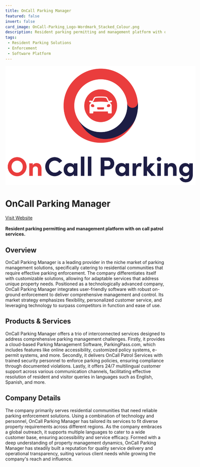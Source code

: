 ```yaml
---
title: OnCall Parking Manager
featured: false
invert: false
card_image: OnCall-Parking_Logo-Wordmark_Stacked_Colour.png
description: Resident parking permitting and management platform with on call patrol services.
tags: 
 - Resident Parking Solutions
 - Enforcement
 - Software Platform
---
```


<div align="center">
<a href="https://www.oncallparking.com/">
<img src="OnCall-Parking_Logo-Wordmark_Stacked_Colour.png" alt="Logo" style="min-width: 200px; max-width: 600px; height: auto;" >
</a>
</div>

# OnCall Parking Manager
<a href="https://www.oncallparking.com/">Visit Website</a>
<br>
<br>
**Resident parking permitting and management platform with on call patrol services.**

## Overview
OnCall Parking Manager is a leading provider in the niche market of parking management solutions, specifically catering to residential communities that require effective parking enforcement. The company differentiates itself with customizable solutions, allowing for adaptable services that address unique property needs. Positioned as a technologically advanced company, OnCall Parking Manager integrates user-friendly software with robust on-ground enforcement to deliver comprehensive management and control. Its market strategy emphasizes flexibility, personalized customer service, and leveraging technology to surpass competitors in function and ease of use.
## Products & Services 
OnCall Parking Manager offers a trio of interconnected services designed to address comprehensive parking management challenges. Firstly, it provides a cloud-based Parking Management Software, ParkingPass.com, which includes features like online accessibility, customized policy systems, e-permit systems, and more. Secondly, it delivers OnCall Patrol Services with trained security personnel to enforce parking policies, ensuring compliance through documented violations. Lastly, it offers 24/7 multilingual customer support across various communication channels, facilitating effective resolution of resident and visitor queries in languages such as English, Spanish, and more.
## Company Details 
The company primarily serves residential communities that need reliable parking enforcement solutions. Using a combination of technology and personnel, OnCall Parking Manager has tailored its services to fit diverse property requirements across different regions. As the company embraces a global outreach, it supports multiple languages to cater to a wide customer base, ensuring accessibility and service efficacy. Formed with a deep understanding of property management dynamics, OnCall Parking Manager has steadily built a reputation for quality service delivery and operational transparency, suiting various client needs while growing the company's reach and influence.

